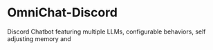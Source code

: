 # OmniChat-Discord
Discord Chatbot featuring multiple LLMs, configurable behaviors, self adjusting memory and
